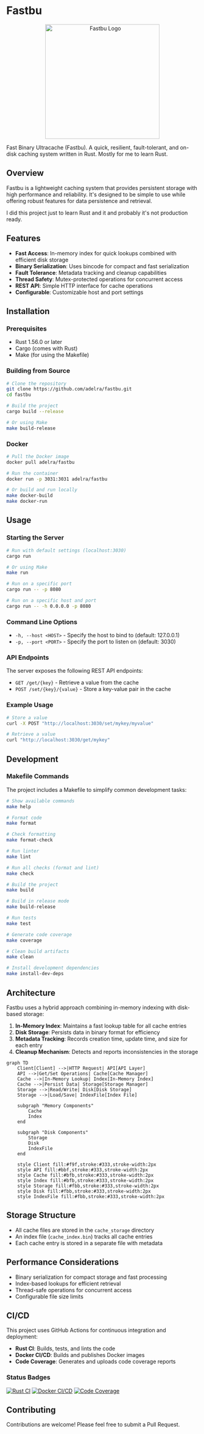 # Fastbu

<p align="center">
  <img src="img/logo.jpg" alt="Fastbu Logo" width="300">
</p>

Fast Binary Ultracache (Fastbu). A quick, resilient, fault-tolerant, and on-disk caching system written in Rust. Mostly for me to learn Rust.

## Overview

Fastbu is a lightweight caching system that provides persistent storage with high performance and reliability. It's designed to be simple to use while offering robust features for data persistence and retrieval.

I did this project just to learn Rust and it and probably it's not production ready.

## Features

- **Fast Access**: In-memory index for quick lookups combined with efficient disk storage
- **Binary Serialization**: Uses bincode for compact and fast serialization
- **Fault Tolerance**: Metadata tracking and cleanup capabilities
- **Thread Safety**: Mutex-protected operations for concurrent access
- **REST API**: Simple HTTP interface for cache operations
- **Configurable**: Customizable host and port settings

## Installation

### Prerequisites

- Rust 1.56.0 or later
- Cargo (comes with Rust)
- Make (for using the Makefile)

### Building from Source

```bash
# Clone the repository
git clone https://github.com/adelra/fastbu.git
cd fastbu

# Build the project
cargo build --release

# Or using Make
make build-release
```

### Docker

```bash
# Pull the Docker image
docker pull adelra/fastbu

# Run the container
docker run -p 3031:3031 adelra/fastbu

# Or build and run locally
make docker-build
make docker-run
```

## Usage

### Starting the Server

```bash
# Run with default settings (localhost:3030)
cargo run

# Or using Make
make run

# Run on a specific port
cargo run -- -p 8080

# Run on a specific host and port
cargo run -- -h 0.0.0.0 -p 8080
```

### Command Line Options

- `-h, --host <HOST>` - Specify the host to bind to (default: 127.0.0.1)
- `-p, --port <PORT>` - Specify the port to listen on (default: 3030)

### API Endpoints

The server exposes the following REST API endpoints:

- `GET /get/{key}` - Retrieve a value from the cache
- `POST /set/{key}/{value}` - Store a key-value pair in the cache

### Example Usage

```bash
# Store a value
curl -X POST "http://localhost:3030/set/mykey/myvalue"

# Retrieve a value
curl "http://localhost:3030/get/mykey"
```

## Development

### Makefile Commands

The project includes a Makefile to simplify common development tasks:

```bash
# Show available commands
make help

# Format code
make format

# Check formatting
make format-check

# Run linter
make lint

# Run all checks (format and lint)
make check

# Build the project
make build

# Build in release mode
make build-release

# Run tests
make test

# Generate code coverage
make coverage

# Clean build artifacts
make clean

# Install development dependencies
make install-dev-deps
```

## Architecture

Fastbu uses a hybrid approach combining in-memory indexing with disk-based storage:

1. **In-Memory Index**: Maintains a fast lookup table for all cache entries
2. **Disk Storage**: Persists data in binary format for efficiency
3. **Metadata Tracking**: Records creation time, update time, and size for each entry
4. **Cleanup Mechanism**: Detects and reports inconsistencies in the storage

```mermaid
graph TD
    Client[Client] -->|HTTP Request| API[API Layer]
    API -->|Get/Set Operations| Cache[Cache Manager]
    Cache -->|In-Memory Lookup| Index[In-Memory Index]
    Cache -->|Persist Data| Storage[Storage Manager]
    Storage -->|Read/Write| Disk[Disk Storage]
    Storage -->|Load/Save| IndexFile[Index File]
    
    subgraph "Memory Components"
        Cache
        Index
    end
    
    subgraph "Disk Components"
        Storage
        Disk
        IndexFile
    end
    
    style Client fill:#f9f,stroke:#333,stroke-width:2px
    style API fill:#bbf,stroke:#333,stroke-width:2px
    style Cache fill:#bfb,stroke:#333,stroke-width:2px
    style Index fill:#bfb,stroke:#333,stroke-width:2px
    style Storage fill:#fbb,stroke:#333,stroke-width:2px
    style Disk fill:#fbb,stroke:#333,stroke-width:2px
    style IndexFile fill:#fbb,stroke:#333,stroke-width:2px
```

## Storage Structure

- All cache files are stored in the `cache_storage` directory
- An index file (`cache_index.bin`) tracks all cache entries
- Each cache entry is stored in a separate file with metadata

## Performance Considerations

- Binary serialization for compact storage and fast processing
- Index-based lookups for efficient retrieval
- Thread-safe operations for concurrent access
- Configurable file size limits

## CI/CD

This project uses GitHub Actions for continuous integration and deployment:

- **Rust CI**: Builds, tests, and lints the code
- **Docker CI/CD**: Builds and publishes Docker images
- **Code Coverage**: Generates and uploads code coverage reports

### Status Badges

[![Rust CI](https://github.com/adelra/fastbu/actions/workflows/rust.yml/badge.svg)](https://github.com/adelra/fastbu/actions/workflows/rust.yml)
[![Docker CI/CD](https://github.com/adelra/fastbu/actions/workflows/docker.yml/badge.svg)](https://github.com/adelra/fastbu/actions/workflows/docker.yml)
[![Code Coverage](https://github.com/adelra/fastbu/actions/workflows/coverage.yml/badge.svg)](https://github.com/adelra/fastbu/actions/workflows/coverage.yml)

## Contributing

Contributions are welcome! Please feel free to submit a Pull Request.
